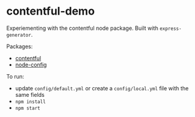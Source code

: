 contentful-demo
===============

Experiementing with the contentful node package. Built with `express-generator`.

Packages:

* [contentful](https://github.com/contentful/contentful.js)
* [node-config](https://github.com/lorenwest/node-config)

To run:

* update `config/default.yml` or create a `config/local.yml` file with the same fields
* `npm install`
* `npm start`